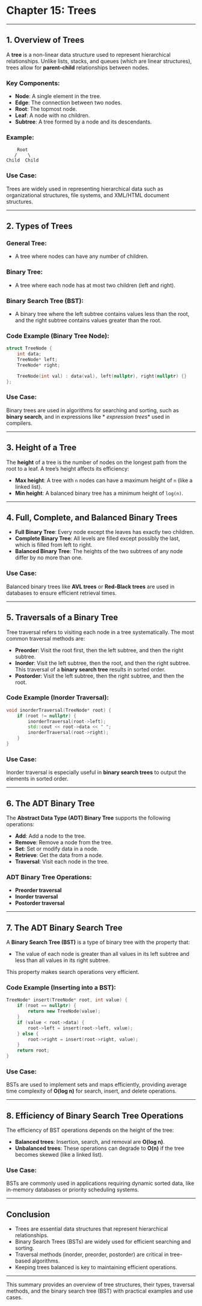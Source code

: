 # Chapter 15: Trees

---

## **1. Overview of Trees**

A **tree** is a non-linear data structure used to represent hierarchical relationships. Unlike lists, stacks, and
queues (which are linear structures), trees allow for **parent-child** relationships between nodes.

### **Key Components**:

- **Node**: A single element in the tree.
- **Edge**: The connection between two nodes.
- **Root**: The topmost node.
- **Leaf**: A node with no children.
- **Subtree**: A tree formed by a node and its descendants.

### **Example**:

```
    Root
   /    \
Child  Child
```

### **Use Case**:

Trees are widely used in representing hierarchical data such as organizational structures, file systems, and XML/HTML
document structures.

---

## **2. Types of Trees**

### **General Tree**:

- A tree where nodes can have any number of children.

### **Binary Tree**:

- A tree where each node has at most two children (left and right).

### **Binary Search Tree (BST)**:

- A binary tree where the left subtree contains values less than the root, and the right subtree contains values greater
  than the root.

### **Code Example (Binary Tree Node)**:

```cpp
struct TreeNode {
    int data;
    TreeNode* left;
    TreeNode* right;

    TreeNode(int val) : data(val), left(nullptr), right(nullptr) {}
};
```

### **Use Case**:

Binary trees are used in algorithms for searching and sorting, such as **binary search**, and in expressions like *
*expression trees** used in compilers.

---

## **3. Height of a Tree**

The **height** of a tree is the number of nodes on the longest path from the root to a leaf. A tree’s height affects its
efficiency:

- **Max height**: A tree with `n` nodes can have a maximum height of `n` (like a linked list).
- **Min height**: A balanced binary tree has a minimum height of `log(n)`.

---

## **4. Full, Complete, and Balanced Binary Trees**

- **Full Binary Tree**: Every node except the leaves has exactly two children.
- **Complete Binary Tree**: All levels are filled except possibly the last, which is filled from left to right.
- **Balanced Binary Tree**: The heights of the two subtrees of any node differ by no more than one.

### **Use Case**:

Balanced binary trees like **AVL trees** or **Red-Black trees** are used in databases to ensure efficient retrieval
times.

---

## **5. Traversals of a Binary Tree**

Tree traversal refers to visiting each node in a tree systematically. The most common traversal methods are:

- **Preorder**: Visit the root first, then the left subtree, and then the right subtree.
- **Inorder**: Visit the left subtree, then the root, and then the right subtree. This traversal of a **binary search
  tree** results in sorted order.
- **Postorder**: Visit the left subtree, then the right subtree, and then the root.

### **Code Example (Inorder Traversal)**:

```cpp
void inorderTraversal(TreeNode* root) {
    if (root != nullptr) {
        inorderTraversal(root->left);
        std::cout << root->data << " ";
        inorderTraversal(root->right);
    }
}
```

### **Use Case**:

Inorder traversal is especially useful in **binary search trees** to output the elements in sorted order.

---

## **6. The ADT Binary Tree**

The **Abstract Data Type (ADT) Binary Tree** supports the following operations:

- **Add**: Add a node to the tree.
- **Remove**: Remove a node from the tree.
- **Set**: Set or modify data in a node.
- **Retrieve**: Get the data from a node.
- **Traversal**: Visit each node in the tree.

### **ADT Binary Tree Operations**:

- **Preorder traversal**
- **Inorder traversal**
- **Postorder traversal**

---

## **7. The ADT Binary Search Tree**

A **Binary Search Tree (BST)** is a type of binary tree with the property that:

- The value of each node is greater than all values in its left subtree and less than all values in its right subtree.

This property makes search operations very efficient.

### **Code Example (Inserting into a BST)**:

```cpp
TreeNode* insert(TreeNode* root, int value) {
    if (root == nullptr) {
        return new TreeNode(value);
    }
    if (value < root->data) {
        root->left = insert(root->left, value);
    } else {
        root->right = insert(root->right, value);
    }
    return root;
}
```

### **Use Case**:

BSTs are used to implement sets and maps efficiently, providing average time complexity of **O(log n)** for search,
insert, and delete operations.

---

## **8. Efficiency of Binary Search Tree Operations**

The efficiency of BST operations depends on the height of the tree:

- **Balanced trees**: Insertion, search, and removal are **O(log n)**.
- **Unbalanced trees**: These operations can degrade to **O(n)** if the tree becomes skewed (like a linked list).

### **Use Case**:

BSTs are commonly used in applications requiring dynamic sorted data, like in-memory databases or priority scheduling
systems.

---

## **Conclusion**

- Trees are essential data structures that represent hierarchical relationships.
- Binary Search Trees (BSTs) are widely used for efficient searching and sorting.
- Traversal methods (inorder, preorder, postorder) are critical in tree-based algorithms.
- Keeping trees balanced is key to maintaining efficient operations.

--- 

This summary provides an overview of tree structures, their types, traversal methods, and the binary search tree (BST)
with practical examples and use cases.
